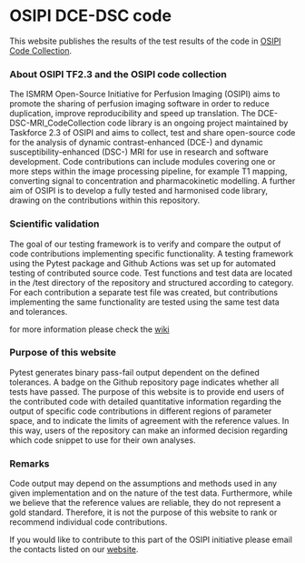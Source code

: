 OSIPI DCE-DSC code
====================

This website publishes the results of the test results of the code in [OSIPI Code Collection](https://github.com/OSIPI/DCE-DSC-MRI_CodeCollection).

### About OSIPI TF2.3 and the OSIPI code collection

The ISMRM Open-Source Initiative for Perfusion Imaging (OSIPI) aims to promote the sharing of perfusion imaging software in order to reduce duplication, improve reproducibility and speed up translation.
The DCE-DSC-MRI_CodeCollection code library is an ongoing project maintained by Taskforce 2.3 of OSIPI and aims to collect, test and share open-source code for the analysis of dynamic contrast-enhanced (DCE-) and dynamic susceptibility-enhanced (DSC-) MRI for use in research and software development.
Code contributions can include modules covering one or more steps within the image processing pipeline, for example T1 mapping, converting signal to concentration and pharmacokinetic modelling.
A further aim of OSIPI is to develop a fully tested and harmonised code library, drawing on the contributions within this repository.


### Scientific validation
The goal of our testing framework is to verify and compare the output of
code contributions implementing specific functionality.
A testing framework using the Pytest package and Github Actions was set up for
automated testing of contributed source code.
Test functions and test data are located in the /test directory of the
repository and structured according to category.
For each contribution a separate test file was created, but contributions
implementing the same functionality are tested using the same test data and
tolerances.

for more information please check the [wiki](https://github.com/OSIPI/DCE-DSC-MRI_CodeCollection/wiki/Viewing-the-test-results)

### Purpose of this website
Pytest generates binary pass-fail output dependent on the defined tolerances.
A badge on the Github repository page indicates whether all tests have passed.
The purpose of this website is to provide end users of the contributed
code with detailed quantitative information regarding the output of specific
code contributions in different regions of parameter space, and to indicate
the limits of agreement with the reference values.
In this way, users of the repository can make an informed decision regarding
which code snippet to use for their own analyses.

### Remarks
Code output may depend on the assumptions and methods used in any given
implementation and on the nature of the test data. Furthermore, while we
believe that the reference values are reliable, they do not represent a
gold standard. Therefore, it is not the purpose of this website to rank or
recommend individual code contributions.

If you would like to contribute to this part of the OSIPI initiative please email the contacts listed on our [website](https://www.osipi.org/task-force-2-3/).
